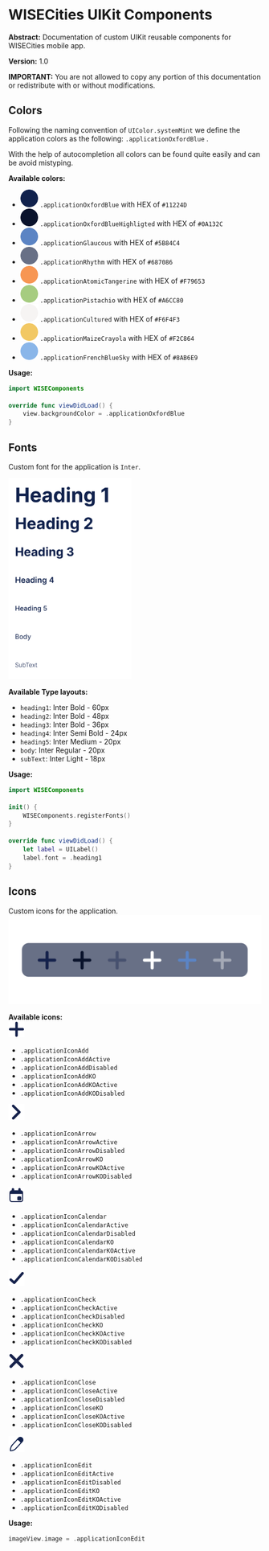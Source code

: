 # WISECities UIKit Components

**Abstract:** Documentation of custom UIKit reusable components for WISECities mobile app.
 
 **Version:** 1.0
 
**IMPORTANT:** You are not allowed to copy any portion of this documentation or redistribute with or without modifications.

## Colors
Following the naming convention of `UIColor.systemMint` we define the application colors as the following: `.applicationOxfordBlue` .

With the help of autocompletion all colors can be found quite easily and can be avoid mistyping. 

**Available colors:**

- <img src="images/OxfordBlue.png" width="35" /> `.applicationOxfordBlue`           with HEX of `#11224D`
- <img src="images/OxfordBlueHighlighted.png" width="35" /> `.applicationOxfordBlueHighligted`           with HEX of `#0A132C`
- <img src="images/Glaucous.png" width="35" /> `.applicationGlaucous`               with HEX of `#5B84C4`
- <img src="images/Rhythm.png" width="35" /> `.applicationRhythm`               with HEX of `#687086`
- <img src="images/AtomicTangerine.png" width="35" /> `.applicationAtomicTangerine`       with HEX of `#F79653`
- <img src="images/Pistachio.png" width="35" /> `.applicationPistachio`          with HEX of `#A6CC80`
- <img src="images/Cultured.png" width="35" /> `.applicationCultured`              with HEX of `#F6F4F3`
- <img src="images/MaizeCrayola.png" width="35" /> `.applicationMaizeCrayola`       with HEX of `#F2C864`
- <img src="images/FrenchBlueSky.png" width="35" /> `.applicationFrenchBlueSky`       with HEX of `#8AB6E9`


**Usage:**
```swift
import WISEComponents

override func viewDidLoad() {
    view.backgroundColor = .applicationOxfordBlue
}
```

## Fonts
Custom font for the application is `Inter`.

<img src="images/fonts.png" height="400" />


**Available Type layouts:**
- `heading1`: Inter Bold - 60px
- `heading2`: Inter Bold - 48px
- `heading3`: Inter Bold - 36px
- `heading4`: Inter Semi Bold - 24px
- `heading5`: Inter Medium - 20px
- `body`: Inter Regular - 20px
- `subText`: Inter Light - 18px

**Usage:**

```swift
import WISEComponents

init() {
    WISEComponents.registerFonts()
}

override func viewDidLoad() {
    let label = UILabel()
    label.font = .heading1
}
```

## Icons
Custom icons for the application.
<img src="images/icons.png" />

**Available icons:**
<br />
<img src="images/icon_add.png" /> 

- `.applicationIconAdd`
- `.applicationIconAddActive`
- `.applicationIconAddDisabled`
- `.applicationIconAddKO`
- `.applicationIconAddKOActive`
- `.applicationIconAddKODisabled`


<img src="images/icon_arrow.png" />

- `.applicationIconArrow`
- `.applicationIconArrowActive`
- `.applicationIconArrowDisabled`
- `.applicationIconArrowKO`
- `.applicationIconArrowKOActive`
- `.applicationIconArrowKODisabled`


<img src="images/icon_calendar.png" />

- `.applicationIconCalendar`
- `.applicationIconCalendarActive`
- `.applicationIconCalendarDisabled`
- `.applicationIconCalendarKO`
- `.applicationIconCalendarKOActive`
- `.applicationIconCalendarKODisabled`
 
 <img src="images/icon_check.png" />

- `.applicationIconCheck`
- `.applicationIconCheckActive`
- `.applicationIconCheckDisabled`
- `.applicationIconCheckKO`
- `.applicationIconCheckKOActive`
- `.applicationIconCheckKODisabled`

 
 <img src="images/icon_close.png" />

- `.applicationIconClose`
- `.applicationIconCloseActive`
- `.applicationIconCloseDisabled`
- `.applicationIconCloseKO`
- `.applicationIconCloseKOActive`
- `.applicationIconCloseKODisabled`
 
 <img src="images/icon_edit.png" />

- `.applicationIconEdit`
- `.applicationIconEditActive`
- `.applicationIconEditDisabled`
- `.applicationIconEditKO`
- `.applicationIconEditKOActive`
- `.applicationIconEditKODisabled`
 

**Usage:**
```swift
imageView.image = .applicationIconEdit
```
